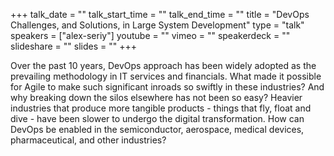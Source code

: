 +++
talk_date = ""
talk_start_time = ""
talk_end_time = ""
title = "DevOps Challenges, and Solutions, in Large System Development"
type = "talk"
speakers = ["alex-seriy"]
youtube = ""
vimeo = ""
speakerdeck = ""
slideshare = ""
slides = ""
+++

Over the past 10 years, DevOps approach has been widely adopted as the prevailing methodology in IT services and financials. What made it possible for Agile to make such significant inroads so swiftly in these industries? And why breaking down the silos elsewhere has not been so easy? Heavier industries that produce more tangible products - things that fly, float and dive - have been slower to undergo the digital transformation. How can DevOps be enabled in the semiconductor, aerospace, medical devices, pharmaceutical, and other industries?
